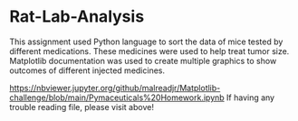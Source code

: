 # Rat-Lab-Analysis
This assignment used Python language to sort the data of mice tested by different medications.  These medicines were used to help treat tumor size.  Matplotlib documentation was used to create multiple graphics to show outcomes of different injected medicines.


https://nbviewer.jupyter.org/github/malreadjr/Matplotlib-challenge/blob/main/Pymaceuticals%20Homework.ipynb
If having any trouble reading file, please visit above!
